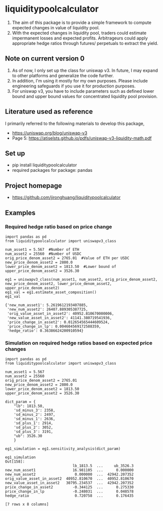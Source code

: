 # liquiditypoolcalculator

1. The aim of this package is to provide a simple framework to compute expected changes in value of liquidity pool.
2. With the expected changes in liquidity pool, traders could estimate impermanent losses and expected profits. Arbitrageurs could apply appropriate hedge ratios through futures/ perpetuals to extract the yield.

## Note on current version 0

1. As of now, I only set up the class for uniswap v3. In future, I may expand to other platforms and generalize the code further. 
2. In addition, I'm using it mostly for my own purposes. Please include engineering safeguards if you use it for production purposes.
3. For uniswap v3, you have to include parameters such as defined lower bound and upper bound values for concentrated liquidity pool provision.

## Literature used as reference

I primarily referred to the following materials to develop this package,

- https://uniswap.org/blog/uniswap-v3
- Page 5: https://atiselsts.github.io/pdfs/uniswap-v3-liquidity-math.pdf

## Set up

- pip install liquiditypoolcalculator
- required packages for package: pandas

## Project homepage

- https://github.com/jironghuang/liquiditypoolcalculator

## Examples

### Required hedge ratio based on price change

```
import pandas as pd
from liquiditypoolcalculator import uniswapv3_class

num_asset1 = 5.567  #Number of ETH
num_asset2 = 25560  #Number of USDC
orig_price_denom_asset2 = 2765.01  #Value of ETH per USDC
new_price_denom_asset2 = 2800.0
lower_price_denom_asset2 = 1813.50  #Lower bound of 
upper_price_denom_asset2 = 3526.30     

eg1 = uniswapv3_class(num_asset1, num_asset2, orig_price_denom_asset2, new_price_denom_asset2, lower_price_denom_asset2, upper_price_denom_asset2)
eg1_val = eg1.estimate_asset_composition()      
eg1_val

{'new_num_asset1': 5.2619612193407885,
 'new_num_asset2': 26407.889305387725,
 'orig_value_asset_in_asset2': 40952.810670000006,
 'new_value_asset_in_asset2': 41141.380719541936,
 'price_change_in_asset2': 0.012654565444609524,
 'price_change_in_lp': 0.004604569172588359,
 'hedge_ratio': 0.36386624200910594}
```

### Simulation on required hedge ratios based on expected price changes

```
import pandas as pd
from liquiditypoolcalculator import uniswapv3_class

num_asset1 = 5.567
num_asset2 = 25560
orig_price_denom_asset2 = 2765.01
new_price_denom_asset2 = 2800.0
lower_price_denom_asset2 = 1813.50
upper_price_denom_asset2 = 3526.30   

dict_param = {
    "lb": 1813.50,
    'sd_minus_3': 2358,
    'sd_minus_2': 2497,
    'sd_minus_1': 2636,
    'sd_plus_1': 2914,
    'sd_plus_2': 3052,       
    'sd_plus_3': 3191,       
    "ub": 3526.30        
    }
    
eg1_simulation = eg1.sensitivity_analysis(dict_param)

eg1_simulation
Out[158]: 
                               lb_1813.5  ...     ub_3526.3
new_num_asset1                 16.981105  ...      0.000000
new_num_asset2                  0.000000  ...  42942.207352
orig_value_asset_in_asset2  40952.810670  ...  40952.810670
new_value_asset_in_asset2   30795.234537  ...  42942.207352
price_change_in_asset2         -0.344125  ...      0.275330
price_change_in_lp             -0.248031  ...      0.048578
hedge_ratio                     0.720758  ...      0.176435

[7 rows x 8 columns]
      
```

